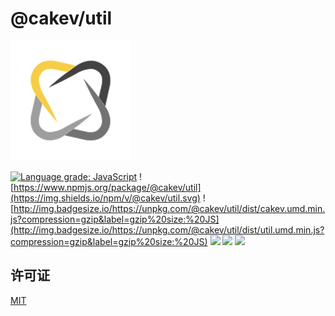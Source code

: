 # @cakev/util

![](./public/logo192x192.png)

[![Language grade: JavaScript](https://img.shields.io/lgtm/grade/javascript/g/cakev/cakev-util.svg?logo=lgtm&logoWidth=18)](https://lgtm.com/projects/g/cakev/cakev-util/context:javascript)
![https://www.npmjs.org/package/@cakev/util](https://img.shields.io/npm/v/@cakev/util.svg)
![http://img.badgesize.io/https://unpkg.com/@cakev/util/dist/cakev.umd.min.js?compression=gzip&label=gzip%20size:%20JS](http://img.badgesize.io/https://unpkg.com/@cakev/util/dist/util.umd.min.js?compression=gzip&label=gzip%20size:%20JS)
[![](https://github.com/cakev/cakev-util/actions/workflows/build.yml/badge.svg)](https://github.com/cakev/cakev-util/actions/workflows/build.yml)
[![](https://github.com/cakev/cakev-util/actions/workflows/analysis.yml/badge.svg)](https://github.com/cakev/cakev-util/actions/workflows/analysis.yml)
![](https://img.shields.io/badge/License-MIT-yellow.svg)

## 许可证
[MIT](LICENSE.md)
